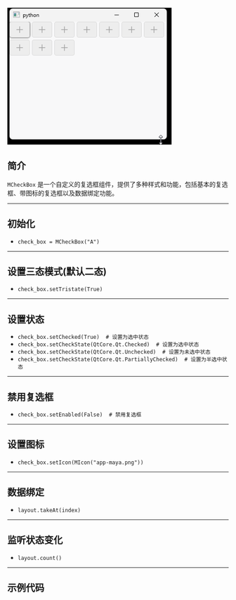 ![zms1.gif](zms1.gif)
## 简介
`MCheckBox` 是一个自定义的复选框组件，提供了多种样式和功能，包括基本的复选框、带图标的复选框以及数据绑定功能。
******
## 初始化
  - `check_box = MCheckBox("A")`
********
## 设置三态模式(默认二态)
  - `check_box.setTristate(True)`
********
## 设置状态
  - `check_box.setChecked(True)  # 设置为选中状态`
  - `check_box.setCheckState(QtCore.Qt.Checked)  # 设置为选中状态`
  - `check_box.setCheckState(QtCore.Qt.Unchecked)  # 设置为未选中状态`
  - `check_box.setCheckState(QtCore.Qt.PartiallyChecked)  # 设置为半选中状态`
******
## 禁用复选框
  - `check_box.setEnabled(False)  # 禁用复选框`
******
## 设置图标
  - `check_box.setIcon(MIcon("app-maya.png"))`
******
## 数据绑定
  - `layout.takeAt(index)`
******
## 监听状态变化
  - `layout.count()`
******
## 示例代码

```python